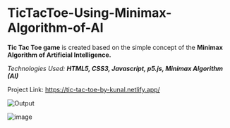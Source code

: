 # TicTacToe-Using-Minimax-Algorithm-of-AI
<b>Tic Tac Toe game</b> is created based on the simple concept of the <b>Minimax Algorithm of Artificial Intelligence.</b> 


<i>Technologies Used: <b>HTML5, CSS3, Javascript, p5.js, Minimax Algorithm (AI)</b></i>

Project Link: https://tic-tac-toe-by-kunal.netlify.app/

![Output](https://user-images.githubusercontent.com/54462993/120933832-97cf7f00-c719-11eb-894f-1ac0e10a75df.jpg)


![image](https://user-images.githubusercontent.com/54462993/120933810-7ff7fb00-c719-11eb-855a-8240da923bbc.png)

